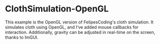 # ClothSimulation-OpenGL

This example is the OpenGL version of FelipesCoding's cloth simulation. It simulates cloth using OpenGL, and I’ve added mouse callbacks for interaction. Additionally, gravity can be adjusted in real-time on the screen, thanks to ImGUI.
